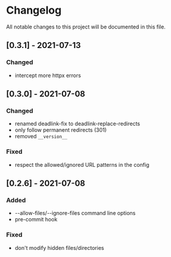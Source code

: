 # Changelog

All notable changes to this project will be documented in this file.

## [0.3.1] - 2021-07-13

### Changed
- intercept more httpx errors

## [0.3.0] - 2021-07-08

### Changed
- renamed deadlink-fix to deadlink-replace-redirects
- only follow permanent redirects (301)
- removed `__version__`

### Fixed
- respect the allowed/ignored URL patterns in the config

## [0.2.6] - 2021-07-08

### Added
- --allow-files/--ignore-files command line options
- pre-commit hook

### Fixed
- don't modify hidden files/directories

